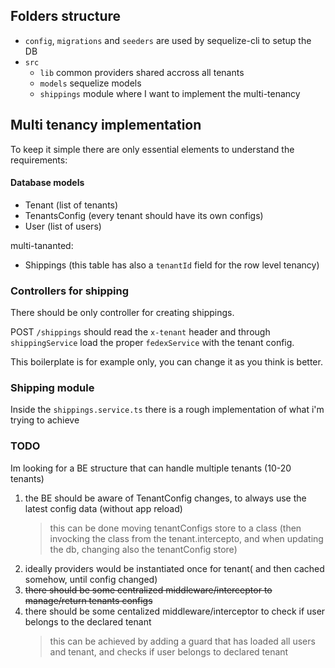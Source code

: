 ## Folders structure

- `config`, `migrations` and `seeders` are used by sequelize-cli to setup the DB
- `src`
  - `lib` common providers shared accross all tenants
  - `models` sequelize models
  - `shippings` module where I want to implement the multi-tenancy

## Multi tenancy implementation

To keep it simple there are only essential elements to understand the requirements:

#### Database models

- Tenant (list of tenants)
- TenantsConfig (every tenant should have its own configs)
- User (list of users)

multi-tananted:

- Shippings (this table has also a `tenantId` field for the row level tenancy)

### Controllers for shipping

There should be only controller for creating shippings.

POST `/shippings` should read the `x-tenant` header and through `shippingService` load the proper `fedexService` with the tenant config.

This boilerplate is for example only, you can change it as you think is better.

### Shipping module

Inside the `shippings.service.ts` there is a rough implementation of what i'm trying to achieve

### TODO

Im looking for a BE structure that can handle multiple tenants (10-20 tenants)

1. the BE should be aware of TenantConfig changes, to always use the latest config data (without app reload)
   > this can be done moving tenantConfigs store to a class (then invocking the class from the tenant.intercepto, and when updating the db, changing also the tenantConfig store)
3. ideally providers would be instantiated once for tenant( and then cached somehow, until config changed)
4. ~~there should be some centralized middleware/interceptor to manage/return tenants configs~~
5. there should be some centalized middleware/interceptor to check if user belongs to the declared tenant
   > this can be achieved by adding a guard that has loaded all users and tenant, and checks if user belongs to declared tenant
